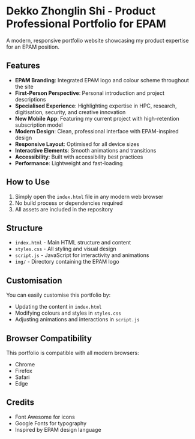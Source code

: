 # Dekko Zhonglin Shi - Product Professional Portfolio for EPAM

A modern, responsive portfolio website showcasing my product expertise for an EPAM position.

## Features

- **EPAM Branding**: Integrated EPAM logo and colour scheme throughout the site
- **First-Person Perspective**: Personal introduction and project descriptions
- **Specialised Experience**: Highlighting expertise in HPC, research, digitisation, security, and creative innovation
- **New Mobile App**: Featuring my current project with high-retention subscription model
- **Modern Design**: Clean, professional interface with EPAM-inspired design
- **Responsive Layout**: Optimised for all device sizes
- **Interactive Elements**: Smooth animations and transitions
- **Accessibility**: Built with accessibility best practices
- **Performance**: Lightweight and fast-loading

## How to Use

1. Simply open the `index.html` file in any modern web browser
2. No build process or dependencies required
3. All assets are included in the repository

## Structure

- `index.html` - Main HTML structure and content
- `styles.css` - All styling and visual design
- `script.js` - JavaScript for interactivity and animations
- `img/` - Directory containing the EPAM logo

## Customisation

You can easily customise this portfolio by:

- Updating the content in `index.html`
- Modifying colours and styles in `styles.css`
- Adjusting animations and interactions in `script.js`

## Browser Compatibility

This portfolio is compatible with all modern browsers:
- Chrome
- Firefox
- Safari
- Edge

## Credits

- Font Awesome for icons
- Google Fonts for typography
- Inspired by EPAM design language 